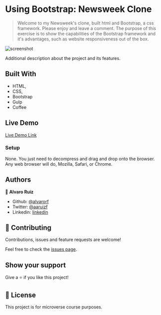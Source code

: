 # Using Bootstrap: Newsweek Clone

> Welcome to my Newsweek's clone, built html and Bootstrap, a css framework. Please enjoy and leave a comment. 
The purpose of this exercise is to show the capabilities of the Bootstrap framework and it's advantages, such as website responsiveness out of the box.

![screenshot](/images/screenshot.jpeg)

Additional description about the project and its features.

## Built With

- HTML,
- CSS,
- Bootstrap
- Gulp
- Coffee 

## Live Demo

[Live Demo Link]()


### Setup

None. You just need to decompress and drag and drop onto the browser. Any web browser will do, Mozilla, Safari, or Chrome.

## Authors

👤 **Alvaro Ruiz**

- Github: [@alvarorf](https://github.com/alvarorf)
- Twitter: [@aaruizf](https://twitter.com/aaruizf)
- Linkedin: [linkedin](https://www.linkedin.com/in/alvaro-r-22810915a/)

## 🤝 Contributing

Contributions, issues and feature requests are welcome!

Feel free to check the [issues page](issues/).

## Show your support

Give a ⭐️ if you like this project!


## 📝 License

This project is for microverse course purposes.